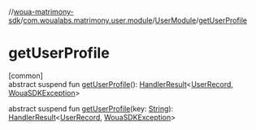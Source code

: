 //[woua-matrimony-sdk](../../../index.md)/[com.woualabs.matrimony.user.module](../index.md)/[UserModule](index.md)/[getUserProfile](get-user-profile.md)

# getUserProfile

[common]\
abstract suspend fun [getUserProfile](get-user-profile.md)(): [HandlerResult](../../com.woualabs.matrimony.errors/-handler-result/index.md)<[UserRecord](../../com.woualabs.matrimony.user.mapper/-user-record/index.md), [WouaSDKException](../../com.woualabs.matrimony.errors.exception/-woua-s-d-k-exception/index.md)>

abstract suspend fun [getUserProfile](get-user-profile.md)(key: [String](https://kotlinlang.org/api/latest/jvm/stdlib/kotlin/-string/index.html)): [HandlerResult](../../com.woualabs.matrimony.errors/-handler-result/index.md)<[UserRecord](../../com.woualabs.matrimony.user.mapper/-user-record/index.md), [WouaSDKException](../../com.woualabs.matrimony.errors.exception/-woua-s-d-k-exception/index.md)>

